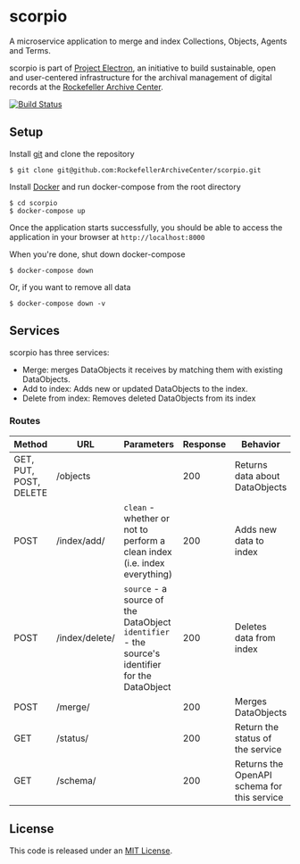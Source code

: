 # scorpio

A microservice application to merge and index Collections, Objects, Agents and Terms.

scorpio is part of [Project Electron](https://github.com/RockefellerArchiveCenter/project_electron), an initiative to build sustainable, open and user-centered infrastructure for the archival management of digital records at the [Rockefeller Archive Center](http://rockarch.org/).

[![Build Status](https://travis-ci.org/RockefellerArchiveCenter/scorpio.svg?branch=master)](https://travis-ci.org/RockefellerArchiveCenter/scorpio)

## Setup

Install [git](https://git-scm.com/) and clone the repository

    $ git clone git@github.com:RockefellerArchiveCenter/scorpio.git

Install [Docker](https://store.docker.com/search?type=edition&offering=community) and run docker-compose from the root directory

    $ cd scorpio
    $ docker-compose up

Once the application starts successfully, you should be able to access the application in your browser at `http://localhost:8000`

When you're done, shut down docker-compose

    $ docker-compose down

Or, if you want to remove all data

    $ docker-compose down -v

## Services

scorpio has three services:
- Merge: merges DataObjects it receives by matching them with existing DataObjects.
- Add to index: Adds new or updated DataObjects to the index.
- Delete from index: Removes deleted DataObjects from its index


### Routes

| Method | URL | Parameters | Response  | Behavior  |
|--------|-----|---|---|---|
|GET, PUT, POST, DELETE|/objects||200|Returns data about DataObjects|
|POST|/index/add/|`clean` - whether or not to perform a clean index (i.e. index everything)|200|Adds new data to index|
|POST|/index/delete/|`source` - a source of the DataObject</br>`identifier` - the source's identifier for the DataObject|200|Deletes data from index|
|POST|/merge/||200|Merges DataObjects|
|GET|/status/||200|Return the status of the service|
|GET|/schema/||200|Returns the OpenAPI schema for this service|


## License

This code is released under an [MIT License](LICENSE).
